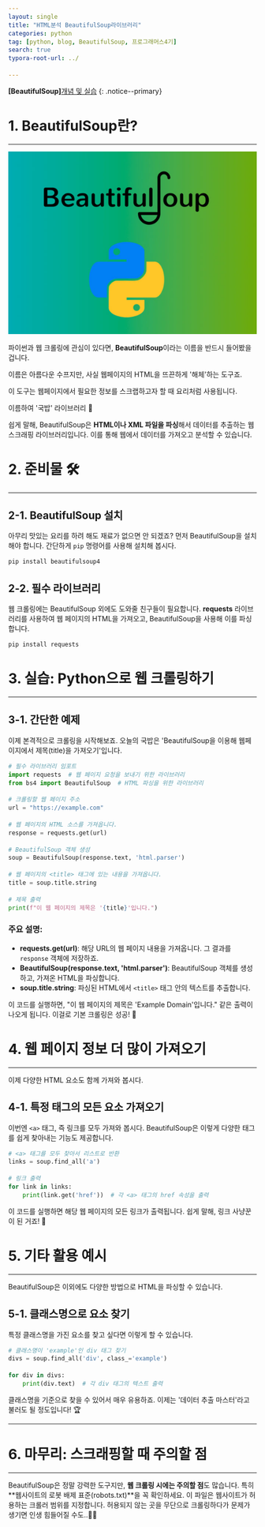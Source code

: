 ```yaml
---
layout: single
title: "HTML분석 BeautifulSoup라이브러리"
categories: python
tag: [python, blog, BeautifulSoup, 프로그래머스4기]
search: true
typora-root-url: ../

---
```




**[BeautifulSoup]**[개념 및 실습](https://park-chanyeong.github.io)
{: .notice--primary}



#  1. BeautifulSoup란? 

---

![blog2](/images/2024-10-06-crawling/blog2.png)

파이썬과 웹 크롤링에 관심이 있다면, **BeautifulSoup**이라는 이름을 반드시 들어봤을 겁니다. 

이름은 아름다운 수프지만, 사실 웹페이지의 HTML을 뜨끈하게 '해체'하는 도구죠. 

이 도구는 웹페이지에서 필요한 정보를 스크랩하고자 할 때 요리처럼 사용됩니다. 

이름하여 '국밥' 라이브러리 🍜 

쉽게 말해, BeautifulSoup은 **HTML이나 XML 파일을 파싱**해서 데이터를 추출하는 웹 스크래핑 라이브러리입니다. 이를 통해 웹에서 데이터를 가져오고 분석할 수 있습니다.

# 2. 준비물 🛠

---



## 2-1. BeautifulSoup 설치 

아무리 맛있는 요리를 하려 해도 재료가 없으면 안 되겠죠? 먼저 BeautifulSoup을 설치해야 합니다. 간단하게 `pip` 명령어를 사용해 설치해 봅시다.

```bash
pip install beautifulsoup4
```



## 2-2. 필수 라이브러리

웹 크롤링에는 BeautifulSoup 외에도 도와줄 친구들이 필요합니다. **requests** 라이브러리를 사용하여 웹 페이지의 HTML을 가져오고, BeautifulSoup을 사용해 이를 파싱합니다.

```bash
pip install requests
```





# 3. 실습: Python으로 웹 크롤링하기

---



## 3-1. 간단한 예제

이제 본격적으로 크롤링을 시작해보죠. 오늘의 국밥은 'BeautifulSoup을 이용해 웹페이지에서 제목(title)을 가져오기'입니다.

```python
# 필수 라이브러리 임포트
import requests  # 웹 페이지 요청을 보내기 위한 라이브러리
from bs4 import BeautifulSoup  # HTML 파싱을 위한 라이브러리

# 크롤링할 웹 페이지 주소
url = "https://example.com"

# 웹 페이지의 HTML 소스를 가져옵니다.
response = requests.get(url)

# BeautifulSoup 객체 생성
soup = BeautifulSoup(response.text, 'html.parser')

# 웹 페이지의 <title> 태그에 있는 내용을 가져옵니다.
title = soup.title.string

# 제목 출력
print(f"이 웹 페이지의 제목은 '{title}'입니다.")

```

### 주요 설명:

- **requests.get(url)**: 해당 URL의 웹 페이지 내용을 가져옵니다. 그 결과를 `response` 객체에 저장하죠.
- **BeautifulSoup(response.text, 'html.parser')**: BeautifulSoup 객체를 생성하고, 가져온 HTML을 파싱합니다.
- **soup.title.string**: 파싱된 HTML에서 `<title>` 태그 안의 텍스트를 추출합니다.

이 코드를 실행하면, "이 웹 페이지의 제목은 'Example Domain'입니다." 같은 출력이 나오게 됩니다. 이걸로 기본 크롤링은 성공! 🎉



# 4. 웹 페이지 정보 더 많이 가져오기

---



이제 다양한 HTML 요소도 함께 가져와 봅시다.

## 4-1. 특정 태그의 모든 요소 가져오기

이번엔 `<a>` 태그, 즉 링크를 모두 가져와 봅시다. BeautifulSoup은 이렇게 다양한 태그를 쉽게 찾아내는 기능도 제공합니다.

```python
# <a> 태그를 모두 찾아서 리스트로 반환
links = soup.find_all('a')

# 링크 출력
for link in links:
    print(link.get('href'))  # 각 <a> 태그의 href 속성을 출력
```

이 코드를 실행하면 해당 웹 페이지의 모든 링크가 출력됩니다. 쉽게 말해, 링크 사냥꾼이 된 거죠! 🎯



# 5. 기타 활용 예시

---



BeautifulSoup은 이외에도 다양한 방법으로 HTML을 파싱할 수 있습니다.

## 5-1. 클래스명으로 요소 찾기

특정 클래스명을 가진 요소를 찾고 싶다면 이렇게 할 수 있습니다.

```python
# 클래스명이 'example'인 div 태그 찾기
divs = soup.find_all('div', class_='example')

for div in divs:
    print(div.text)  # 각 div 태그의 텍스트 출력
```

클래스명을 기준으로 찾을 수 있어서 매우 유용하죠. 이제는 '데이터 추출 마스터'라고 불러도 될 정도입니다! 🏆

---



# 6. 마무리: 스크래핑할 때 주의할 점

---



BeautifulSoup은 정말 강력한 도구지만, **웹 크롤링 시에는 주의할 점**도 많습니다. 특히 **웹사이트의 로봇 배제 표준(robots.txt)**을 꼭 확인하세요. 이 파일은 웹사이트가 허용하는 크롤러 범위를 지정합니다. 허용되지 않는 곳을 무단으로 크롤링하다가 문제가 생기면 인생 힘들어질 수도..🙅‍♂️